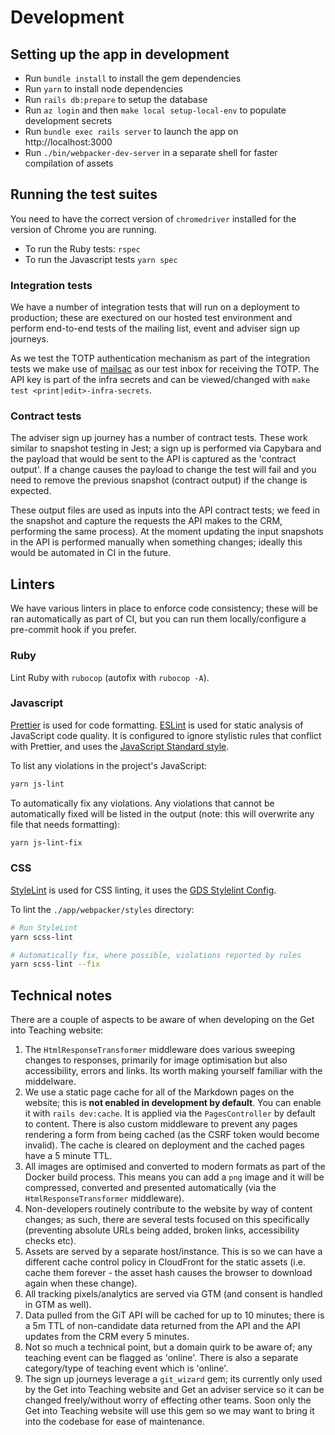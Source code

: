 # Development

## Setting up the app in development

* Run `bundle install` to install the gem dependencies
* Run `yarn` to install node dependencies
* Run `rails db:prepare` to setup the database
* Run `az login` and then `make local setup-local-env` to populate development secrets
* Run `bundle exec rails server` to launch the app on http://localhost:3000
* Run `./bin/webpacker-dev-server` in a separate shell for faster compilation of assets

## Running the test suites

You need to have the correct version of `chromedriver` installed for the version of Chrome you are running.

* To run the Ruby tests: `rspec`
* To run the Javascript tests `yarn spec`

### Integration tests

We have a number of integration tests that will run on a deployment to production; these are exectured on our hosted test environment and perform end-to-end tests of the mailing list, event and adviser sign up journeys.

As we test the TOTP authentication mechanism as part of the integration tests we make use of [mailsac](https://mailsac.com/) as our test inbox for receiving the TOTP. The API key is part of the infra secrets and can be viewed/changed with `make test <print|edit>-infra-secrets`.

### Contract tests

The adviser sign up journey has a number of contract tests. These work similar to snapshot testing in Jest; a sign up is performed via Capybara and the payload that would be sent to the API is captured as the 'contract output'. If a change causes the payload to change the test will fail and you need to remove the previous snapshot (contract output) if the change is expected.

These output files are used as inputs into the API contract tests; we feed in the snapshot and capture the requests the API makes to the CRM, performing the same process). At the moment updating the input snapshots in the API is performed manually when something changes; ideally this would be automated in CI in the future.

## Linters

We have various linters in place to enforce code consistency; these will be ran automatically as part of CI, but you can run them locally/configure a pre-commit hook if you prefer.

### Ruby

Lint Ruby with `rubocop` (autofix with `rubocop -A`).

### Javascript

[Prettier](https://prettier.io/) is used for code formatting. [ESLint](https://eslint.org/) is used for static analysis of JavaScript code quality. It is configured to ignore stylistic rules that conflict with Prettier, and uses the [JavaScript Standard style](https://standardjs.com/).

To list any violations in the project's JavaScript:

```bash
yarn js-lint
```

To automatically fix any violations. Any violations that cannot be automatically fixed will be listed in the output (note: this will overwrite any file that needs formatting):

```bash
yarn js-lint-fix
```

### CSS

[StyleLint](https://stylelint.io/) is used for CSS linting, it uses the [GDS Stylelint Config](https://github.com/alphagov/stylelint-config-gds).

To lint the `./app/webpacker/styles` directory:

```bash
# Run StyleLint
yarn scss-lint

# Automatically fix, where possible, violations reported by rules
yarn scss-lint --fix
```

## Technical notes

There are a couple of aspects to be aware of when developing on the Get into Teaching website:

1. The `HtmlResponseTransformer` middleware does various sweeping changes to responses, primarily for image optimisation but also accessibility, errors and links. Its worth making yourself familiar with the middelware.
1. We use a static page cache for all of the Markdown pages on the website; this is **not enabled in development by default**. You can enable it with `rails dev:cache`. It is applied via the `PagesController` by default to content. There is also custom middleware to prevent any pages rendering a form from being cached (as the CSRF token would become invalid). The cache is cleared on deployment and the cached pages have a 5 minute TTL.
1. All images are optimised and converted to modern formats as part of the Docker build process. This means you can add a `png` image and it will be compressed, converted and presented automatically (via the `HtmlResponseTransformer` middleware).
1. Non-developers routinely contribute to the website by way of content changes; as such, there are several tests focused on this specifically (preventing absolute URLs being added, broken links, accessibility checks etc).
1. Assets are served by a separate host/instance. This is so we can have a different cache control policy in CloudFront for the static assets (i.e. cache them forever - the asset hash causes the browser to download again when these change).
1. All tracking pixels/analytics are served via GTM (and consent is handled in GTM as well).
1. Data pulled from the GiT API will be cached for up to 10 minutes; there is a 5m TTL of non-candidate data returned from the API and the API updates from the CRM every 5 minutes.
1. Not so much a technical point, but a domain quirk to be aware of; any teaching event can be flagged as 'online'. There is also a separate category/type of teaching event which is 'online'.
1. The sign up journeys leverage a `git_wizard` gem; its currently only used by the Get into Teaching website and Get an adviser service so it can be changed freely/without worry of effecting other teams. Soon only the Get into Teaching website will use this gem so we may want to bring it into the codebase for ease of maintenance.

